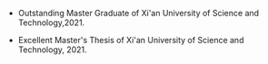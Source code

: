 - Outstanding Master Graduate of Xi'an University of Science and Technology,2021.

- Excellent Master's Thesis of Xi'an University of Science and Technology, 2021.